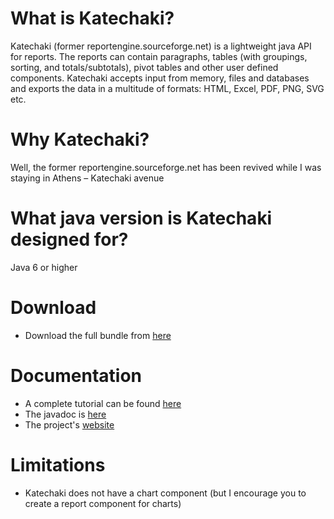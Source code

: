 # What is Katechaki?
Katechaki (former reportengine.sourceforge.net) is a lightweight java API for reports. 
The reports can contain paragraphs, tables (with groupings, sorting, and totals/subtotals), pivot tables and other user defined components. 
Katechaki accepts input from memory, files and databases and exports the data in a multitude of formats: HTML, Excel, PDF, PNG, SVG etc. 

# Why Katechaki? 
Well, the former reportengine.sourceforge.net has been revived while I was staying in Athens – Katechaki avenue

# What java version is Katechaki designed for? 
Java 6 or higher

# Download
* Download the full bundle from [here](http://sourceforge.net/projects/reportengine/)

# Documentation
* A complete tutorial can be found [here](http://reportengine.sourceforge.net/html/tutorial/reportengine_tutorial.htm)
* The javadoc is [here](http://reportengine.sourceforge.net/html/apidocs/index.html)
* The project's [website](http://reportengine.sourceforge.net/)

# Limitations
* Katechaki does not have a chart component (but I encourage you to create a report component for charts)